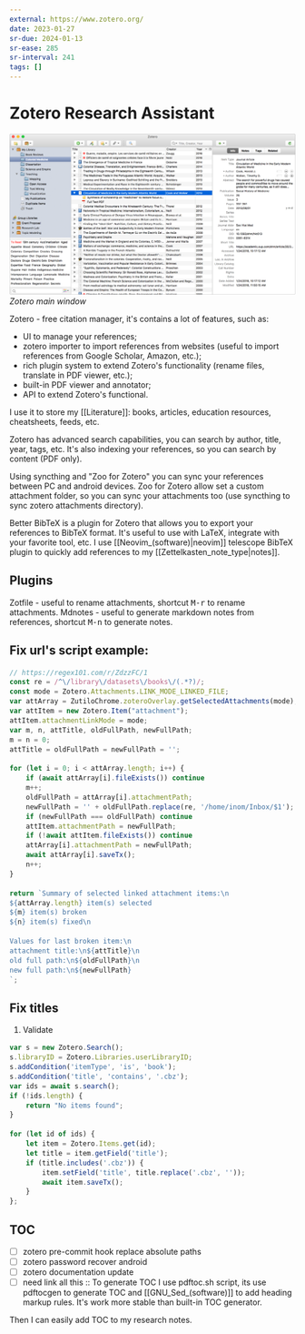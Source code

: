 ```yaml
---
external: https://www.zotero.org/
date: 2023-01-27
sr-due: 2024-01-13
sr-ease: 285
sr-interval: 241
tags: []
---
```


# Zotero Research Assistant

![](./img/Zotero-5-macOS-Screenshot@2x.png)
_Zotero main window_

Zotero - free citation manager, it's contains a lot of features, such as:

- UI to manage your references;
- zotero importer to import references from websites (useful to import
  references from Google Scholar, Amazon, etc.);
- rich plugin system to extend Zotero's functionality (rename files, translate
  in PDF viewer, etc.);
- built-in PDF viewer and annotator;
- API to extend Zotero's functional.

I use it to store my [[Literature]]: books, articles, education resources,
cheatsheets, feeds, etc.

Zotero has advanced search capabilities, you can search by author, title, year,
tags, etc. It's also indexing your references, so you can search by content (PDF
only).

Using syncthing and "Zoo for Zotero" you can sync your references between PC and
android devices. Zoo for Zotero allow set a custom attachment folder, so you can
sync your attachments too (use syncthing to sync zotero attachments directory).

Better BibTeX is a plugin for Zotero that allows you to export your references
to BibTeX format. It's useful to use with LaTeX, integrate with your favorite
tool, etc. I use [[Neovim_(software)|neovim]] telescope BibTeX plugin to quickly add
references to my [[Zettelkasten_note_type|notes]].

## Plugins

Zotfile - useful to rename attachments, shortcut <kbd>M-r</kbd> to rename
attachments. Mdnotes - useful to generate markdown notes from references,
shortcut <kbd>M-n</kbd> to generate notes.

## Fix url's script example:

```js
// https://regex101.com/r/ZdzzFC/1
const re = /^\/library\/datasets\/books\/(.*?)/;
const mode = Zotero.Attachments.LINK_MODE_LINKED_FILE;
var attArray = ZutiloChrome.zoteroOverlay.getSelectedAttachments(mode);
var attItem = new Zotero.Item("attachment");
attItem.attachmentLinkMode = mode;
var m, n, attTitle, oldFullPath, newFullPath;
m = n = 0;
attTitle = oldFullPath = newFullPath = '';

for (let i = 0; i < attArray.length; i++) {
    if (await attArray[i].fileExists()) continue
    m++;
    oldFullPath = attArray[i].attachmentPath;
    newFullPath = '' + oldFullPath.replace(re, '/home/inom/Inbox/$1');
    if (newFullPath === oldFullPath) continue
    attItem.attachmentPath = newFullPath;
    if (!await attItem.fileExists()) continue
    attArray[i].attachmentPath = newFullPath;
    await attArray[i].saveTx();
    n++;
}

return `Summary of selected linked attachment items:\n
${attArray.length} item(s) selected
${m} item(s) broken
${n} item(s) fixed\n

Values for last broken item:\n
attachment title:\n${attTitle}\n
old full path:\n${oldFullPath}\n
new full path:\n${newFullPath}
`;
```

## Fix titles

1. Validate
```js
var s = new Zotero.Search();
s.libraryID = Zotero.Libraries.userLibraryID;
s.addCondition('itemType', 'is', 'book');
s.addCondition('title', 'contains', '.cbz');
var ids = await s.search();
if (!ids.length) {
    return "No items found";
}

for (let id of ids) {
    let item = Zotero.Items.get(id);
    let title = item.getField('title');
    if (title.includes('.cbz')) {
        item.setField('title', title.replace('.cbz', ''));
        await item.saveTx();
    }
};
```

## TOC

- [ ] zotero pre-commit hook replace absolute paths
- [ ] zotero password recover android
- [ ] zotero documentation update
- [ ] need link all this :: To generate TOC I use pdftoc.sh script, its use
      pdftocgen to generate TOC and [[GNU_Sed_(software)]] to add heading markup rules.
      It's work more stable than built-in TOC generator.

Then I can easily add TOC to my research notes.
